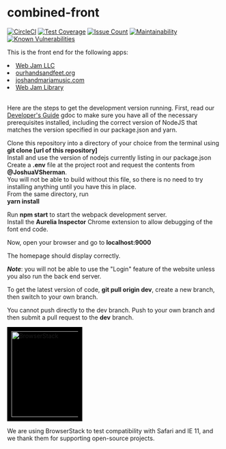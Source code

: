 # combined-front

[![CircleCI](https://circleci.com/gh/WebJamApps/combined-front.svg?style=svg)](https://circleci.com/gh/WebJamApps/combined-front)
[![Test Coverage](https://codeclimate.com/github/WebJamApps/combined-front/badges/coverage.svg)](https://codeclimate.com/github/WebJamApps/combined-front/coverage)
[![Issue Count](https://codeclimate.com/github/WebJamApps/combined-front/badges/issue_count.svg)](https://codeclimate.com/github/WebJamApps/combined-front/issues)
[![Maintainability](https://api.codeclimate.com/v1/badges/cd44da430d179188ea8e/maintainability)](https://codeclimate.com/github/WebJamApps/combined-front/maintainability)
[![Known Vulnerabilities](https://snyk.io/test/github/webjamapps/combined-front/badge.svg)](https://snyk.io/test/github/webjamapps/combined-front)

This is the front end for the following apps:
<ui>

  <li><a href="https://www.web-jam.com">Web Jam LLC</a></li>
<li><a href="http://www.ourhandsandfeet.org">ourhandsandfeet.org</a></li>
<li><a href="http://joshandmariamusic.com">joshandmariamusic.com</a></li>
<li><a href="https://www.web-jam.com/library">Web Jam Library</a></li>

</ul>

<br> Here are the steps to get the development version running. First, read our <a href="https://docs.google.com/document/d/1_QDDbqmBrJuGqBoib59fmgYtls03dAXXuLqRR5roPO4/edit">Developer's Guide</a> gdoc to make sure you have all of the necessary prerequisites installed, including the correct version of NodeJS that matches the version specified in our package.json and yarn.

Clone this repository into a directory of your choice from the terminal using <b>git clone [url of this repository]</b><br>
Install and use the version of nodejs currently listing in our package.json<br>
Create a <b>.env</b> file at the project root and request the contents from <b>@JoshuaVSherman</b>.<br>You will not be able to build without this file, so there is no need to try installing anything until you have this in place.<br>
From the same directory, run
<br><b>yarn install</b><br>

Run <b>npm start</b> to start the webpack development server.<br>
Install the <b>Aurelia Inspector</b> Chrome extension to allow debugging of the font end code.

Now, open your browser and go to <b>localhost:9000</b>

The homepage should display correctly.

<b><i>Note</i></b>: you will not be able to use the "Login" feature of the website unless you also run the back end server.

To get the latest version of code, <b>git pull origin dev</b>, create a new branch, then switch to your own branch.

You cannot push directly to the dev branch. Push to your own branch and then submit a pull request to the <b>dev</b> branch.

<div style="background-color:black;padding:10px;margin-right:65%">
<a href="https://www.browserstack.com"><img src="https://d3but80xmlhqzj.cloudfront.net/production/images/static/header/header-logo.svg" alt="BrowserStack" width="200px"/></a></div>
<p>We are using BrowserStack to test compatibility with Safari and IE 11, and we thank them for supporting open-source projects.</p>
